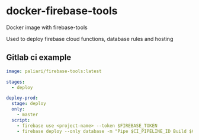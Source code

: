 # docker-firebase-tools
Docker image with firebase-tools

Used to deploy firebase cloud functions, database rules and hosting

## Gitlab ci example

```yml
image: paliari/firebase-tools:latest

stages:
  - deploy

deploy-prod:
  stage: deploy
  only:
    - master
  script:
    - firebase use <project-name> --token $FIREBASE_TOKEN
    - firebase deploy --only database -m "Pipe $CI_PIPELINE_ID Build $CI_BUILD_ID" --token $FIREBASE_TOKEN
```
